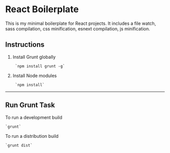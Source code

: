 # React Boilerplate
This is my minimal boilerplate for React projects. It includes a file watch, sass compilation, css minification, esnext compilation, js minification. 

## Instructions
1. Install Grunt globally
    
        `npm install grunt -g`

2. Install Node modules
    
        `npm install`

<hr>

## Run Grunt Task
To run a development build

    `grunt`
    
To run a distribution build

    `grunt dist`
